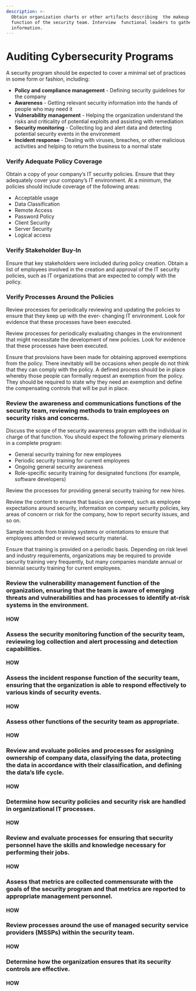 ```yaml
---
description: >-
  Obtain organization charts or other artifacts describing  the makeup and
  function of the security team. Interview  functional leaders to gather more
  information.
---
```


# Auditing Cybersecurity Programs

A security program should be expected to cover a minimal set of practices in some form or fashion, including:

* &#x20;  **Policy and compliance management** - Defining security guidelines for the company
* **Awareness** - Getting relevant security information into the hands of people who may need it&#x20;
* **Vulnerability management** - Helping the organization understand the risks and criticality of potential exploits and assisting with remediation
* **Security monitoring** - Collecting log and alert data and detecting potential security events in the environment
* **Incident response** - Dealing with viruses, breaches, or other malicious activities and helping to return the business to a normal state



### Verify Adequate Policy Coverage&#x20;

Obtain a copy of your company’s IT security policies. Ensure that they adequately cover your company’s IT environment. At a minimum, the policies should include coverage of the following areas:

* Acceptable usage
* Data Classification
* Remote Access
* Password Policy
* Client Security
* Server Security
* Logical access



### Verify Stakeholder Buy-In

Ensure that key stakeholders were included during policy creation. Obtain a list of employees involved in the creation and approval of the IT security policies, such as IT organizations that are expected to comply with the policy.



### Verify Processes Around the Policies

Review processes for periodically reviewing and updating the policies to ensure that they keep up with the ever- changing IT environment. Look for evidence that these processes have been executed.

Review processes for periodically evaluating changes in the environment that might necessitate the development of new policies. Look for evidence that these processes have been executed.

Ensure that provisions have been made for obtaining approved exemptions from the policy. There inevitably will be occasions when people do not think that they can comply with the policy. A defined process should be in place whereby those people can formally request an exemption from the policy. They should be required to state why they need an exemption and define the compensating controls that will be put in place.



### Review the awareness and communications functions of the security team, reviewing methods to train employees on security risks and concerns.



Discuss the scope of the security awareness program with the individual in charge of that function. You should expect the following primary elements in a complete program:

* General security training for new employees
* Periodic security training for current employees
* Ongoing general security awareness
* Role-specific security training for designated functions (for example, software developers)

Review the processes for providing general security training for new hires.&#x20;

Review the content to ensure that basics are covered, such as employee expectations around security, information on company security policies, key areas of concern or risk for the company, how to report security issues, and so on.&#x20;

Sample records from training systems or orientations to ensure that employees attended or reviewed security material.

Ensure that training is provided on a periodic basis. Depending on risk level and industry requirements, organizations may be required to provide security training very frequently, but many companies mandate annual or biennial security training for current employees.



### Review the vulnerability management function of the organization, ensuring that the team is aware of emerging threats and vulnerabilities and has processes to identify at-risk systems in the environment.

#### HOW







### Assess the security monitoring function of the security team, reviewing log collection and alert processing and detection capabilities.

#### HOW







### Assess the incident response function of the security team, ensuring that the organization is able to respond effectively to various kinds of security events.

#### HOW







### Assess other functions of the security team as appropriate.

#### HOW







### Review and evaluate policies and processes for assigning ownership of company data, classifying the data, protecting the data in accordance with their classification, and defining the data’s life cycle.

#### HOW





### Determine how security policies and security risk are handled in organizational IT processes.

#### HOW



### Review and evaluate processes for ensuring that security personnel have the skills and knowledge necessary for performing their jobs.

#### HOW



### Assess that metrics are collected commensurate with the goals of the security program and that metrics are reported to appropriate management personnel.

#### HOW



### Review processes around the use of managed security service providers (MSSPs) within the security team.

#### HOW



### Determine how the organization ensures that its security controls are effective.

#### HOW

























































































































































